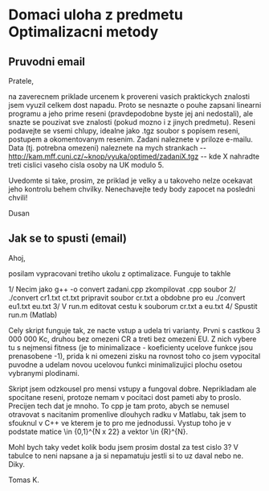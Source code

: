 Domaci uloha z predmetu Optimalizacni metody
============================================

Pruvodni email
--------------
Pratele,

na zaverecnem priklade urcenem k provereni vasich praktickych znalosti jsem vyuzil celkem dost napadu. Proto se nesnazte o pouhe zapsani linearni programu a jeho prime reseni (pravdepodobne byste jej ani nedostali), ale snazte se pouzivat sve znalosti (pokud mozno i z jinych predmetu). Reseni podavejte se vsemi chlupy, idealne jako .tgz soubor s popisem reseni, postupem a okomentovanym resenim. Zadani naleznete v priloze e-mailu. Data (tj. potrebna omezeni) naleznete na mych strankach -- http://kam.mff.cuni.cz/~knop/vyuka/optimed/zadaniX.tgz -- kde X nahradte treti cislici vaseho cisla osoby na UK modulo 5.

Uvedomte si take, prosim, ze priklad je velky a u takoveho nelze ocekavat jeho kontrolu behem chvilky. Nenechavejte tedy body zapocet na posledni chvili!

Dusan

Jak se to spusti (email)
------------------------
Ahoj,

posilam vypracovani tretiho ukolu z optimalizace. Funguje to takhle

1/ Necim jako g++ -o convert zadani.cpp zkompilovat .cpp soubor
2/ ./convert cr1.txt ct.txt pripravit soubor cr.txt a obdobne pro eu ./convert eu1.txt eu.txt
3/ V run.m editovat cestu k souborum cr.txt a eu.txt
4/ Spustit run.m (Matlab)

Cely skript funguje tak, ze nacte vstup a udela tri varianty. Prvni s castkou 3 000 000 Kc, druhou bez omezeni CR a treti bez omezeni EU. Z nich vybere tu s nejmensi fitness (je to minimalizace - koeficienty ucelove funkce jsou prenasobene -1), prida k ni omezeni zisku na rovnost toho co jsem vypocital puvodne a udelam novou ucelovou funkci minimalizujici plochu osetou vybranymi plodinami.

Skript jsem odzkousel pro mensi vstupy a fungoval dobre. Neprikladam ale spocitane reseni, protoze nemam v pocitaci dost pameti aby to proslo. Precijen tech dat je mnoho. To cpp je tam proto, abych se nemusel otravovat s nacitanim promenlive dlouhych radku v Matlabu, tak jsem to sfouknul v C++ ve kterem je to pro me jednodussi. Vystup toho je v podstate matice \in {0,1}^{N x 22} a vektor \in {R}^{N}.

Mohl bych taky vedet kolik bodu jsem prosim dostal za test cislo 3? V tabulce to neni napsane a ja si nepamatuju jestli si to uz daval nebo ne. Diky.

Tomas K.
